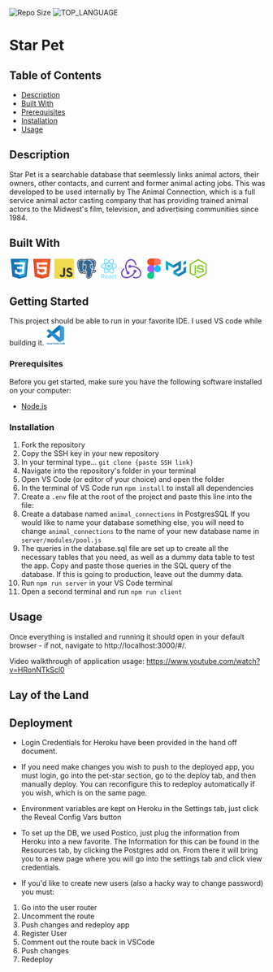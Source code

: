 ![Repo Size](https://img.shields.io/github/languages/code-size/TheAnimalConnection/star-pet.svg?style=for-the-badge) ![TOP_LANGUAGE](https://img.shields.io/github/languages/top/TheAnimalConnection/star-pet.svg?style=for-the-badge)

# Star Pet

## Table of Contents

- [Description](#description)
- [Built With](#built-with)
- [Prerequisites](#prerequisite)
- [Installation](#installation)
- [Usage](#usage)
    

## Description

Star Pet is a searchable database that seemlessly links animal actors, their owners, other contacts, and current and former animal acting jobs. This was developed to be used internally by The Animal Connection, which is a full service animal actor casting company that has providing trained animal actors to the Midwest's film, television, and advertising communities since 1984.

## Built With

<a href="https://www.w3schools.com/w3css/defaulT.asp"><img src="https://raw.githubusercontent.com/devicons/devicon/master/icons/css3/css3-original.svg" height="40px" width="40px" /></a>
<a href="https://www.w3schools.com/html/"><img src="https://raw.githubusercontent.com/devicons/devicon/master/icons/html5/html5-original.svg" height="40px" width="40px" /></a>
<a href="https://www.w3schools.com/js/default.asp"><img src="https://raw.githubusercontent.com/devicons/devicon/master/icons/javascript/javascript-original.svg" height="40px" width="40px" /></a>
<a href="https://www.postgresql.org/"><img src="https://raw.githubusercontent.com/devicons/devicon/master/icons/postgresql/postgresql-original.svg" height="40px" width="40px" /></a>
<a href="https://reactjs.org/"><img src="https://raw.githubusercontent.com/devicons/devicon/master/icons/react/react-original-wordmark.svg" height="40px" width="40px" /></a>
<a href="https://redux.js.org/"><img src="https://raw.githubusercontent.com/devicons/devicon/master/icons/redux/redux-original.svg" height="40px" width="40px" /></a>
<a href="https://www.figma.com/?fuid="><img src="https://github.com/devicons/devicon/blob/master/icons/figma/figma-original.svg" height="40px" width="40px" /></a>
<a href="https://material-ui.com/"><img src="https://raw.githubusercontent.com/devicons/devicon/master/icons/materialui/materialui-original.svg" height="40px" width="40px" /></a>
<a href="https://nodejs.org/en/"><img src="https://github.com/devicons/devicon/blob/master/icons/nodejs/nodejs-plain.svg" height="40px" width="40px" /></a>
## Getting Started

This project should be able to run in your favorite IDE. I used VS code while building it. 
<a href="https://code.visualstudio.com/"><img src="https://github.com/devicons/devicon/blob/master/icons/vscode/vscode-original-wordmark.svg" height="40px" width="40px" /></a>

### Prerequisites
Before you get started, make sure you have the following software installed on your computer:

- [Node.js](https://nodejs.org/en/)

### Installation

1. Fork the repository
2. Copy the SSH key in your new repository
3. In your terminal type...  `git clone {paste SSH link}`
4. Navigate into the repository's folder in your terminal
5. Open VS Code (or editor of your choice) and open the folder
6. In the terminal of VS Code run `npm install` to install all dependencies
7.  Create a `.env` file at the root of the project and paste this line into the file:
8. Create a database named `animal_connections` in PostgresSQL
If you would like to name your database something else, you will need to change `animal_connections` to the name of your new database name in `server/modules/pool.js`
9. The queries in the database.sql file are set up to create all the necessary tables that you need, as well as a dummy data table to test the app. Copy and paste those queries in the SQL query of the database. If this is going to production, leave out the dummy data.
10. Run `npm run server` in your VS Code terminal
11. Open a second terminal and run `npm run client`

## Usage

Once everything is installed and running it should open in your default browser - if not, navigate to http://localhost:3000/#/.

Video walkthrough of application usage: https://www.youtube.com/watch?v=HRonNTkScl0

## Lay of the Land




## Deployment
- Login Credentials for Heroku have been provided in the hand off document.
- If you need make changes you wish to push to the deployed app, you must login, go into the pet-star section, go to the deploy tab, and then manually deploy. You can reconfigure this to redeploy automatically if you wish, which is on the same page.
- Environment variables are kept on Heroku in the Settings tab, just click the Reveal Config Vars button
- To set up the DB, we used Postico, just plug the information from Heroku into a new favorite. The Information for this can be found in the Resources tab, by clicking the Postgres add on. From there it will bring you to a new page where you will go into the settings tab and click view credentials. 

- If you'd like to create new users (also a hacky way to change password) you must:
1. Go into the user router
1. Uncomment the route
1. Push changes and redeploy app
1. Register User
1. Comment out the route back in VSCode
1. Push changes
1. Redeploy
